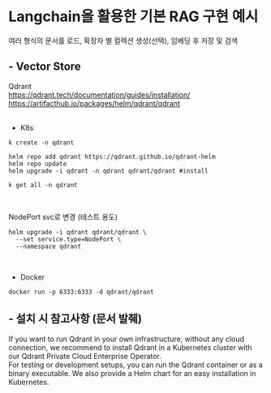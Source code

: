 # Langchain을 활용한 기본 RAG 구현 예시
여러 형식의 문서를 로드, 확장자 별 컬렉션 생성(선택), 임베딩 후 저장 및 검색

## - Vector Store
Qdrant <br/>
https://qdrant.tech/documentation/guides/installation/
<br/>
https://artifacthub.io/packages/helm/qdrant/qdrant
<br/><br/>

- K8s
```
k create -n qdrant

helm repo add qdrant https://qdrant.github.io/qdrant-helm
helm repo update
helm upgrade -i qdrant -n qdrant qdrant/qdrant #install

k get all -n qdrant
```
<br/>

NodePort svc로 변경 (테스트 용도)
```
helm upgrade -i qdrant qdrant/qdrant \
  --set service.type=NodePort \
  --namespace qdrant
```
<br/>

- Docker
```
docker run -p 6333:6333 -d qdrant/qdrant
```

## - 설치 시 참고사항 (문서 발췌)
If you want to run Qdrant in your own infrastructure, without any cloud connection, we recommend to install Qdrant in a Kubernetes cluster with our Qdrant Private Cloud Enterprise Operator. <br/>
For testing or development setups, you can run the Qdrant container or as a binary executable. We also provide a Helm chart for an easy installation in Kubernetes.


